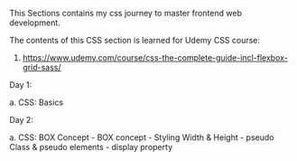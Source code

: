 This Sections contains my css journey to master frontend web development.

The contents of this CSS section is learned for Udemy CSS course:

1. https://www.udemy.com/course/css-the-complete-guide-incl-flexbox-grid-sass/

Day 1:

a. CSS: Basics

Day 2: 

a. CSS: BOX Concept
    - BOX concept
    - Styling Width & Height
    - pseudo Class & pseudo elements
    - display property
